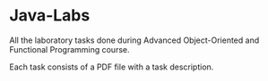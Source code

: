 # Java-Labs
All the laboratory tasks done during Advanced Object-Oriented and Functional Programming course.

Each task consists of a PDF file with a task description.
